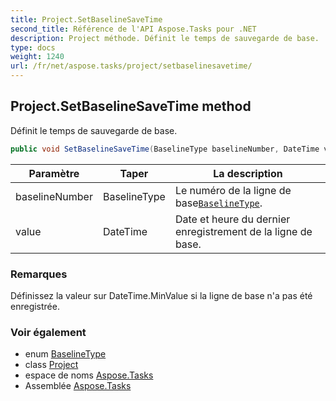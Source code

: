 ```yaml
---
title: Project.SetBaselineSaveTime
second_title: Référence de l'API Aspose.Tasks pour .NET
description: Project méthode. Définit le temps de sauvegarde de base.
type: docs
weight: 1240
url: /fr/net/aspose.tasks/project/setbaselinesavetime/
---
```

## Project.SetBaselineSaveTime method

Définit le temps de sauvegarde de base.

```csharp
public void SetBaselineSaveTime(BaselineType baselineNumber, DateTime value)
```

| Paramètre | Taper | La description |
| --- | --- | --- |
| baselineNumber | BaselineType | Le numéro de la ligne de base[`BaselineType`](../../baselinetype/). |
| value | DateTime | Date et heure du dernier enregistrement de la ligne de base. |

### Remarques

Définissez la valeur sur DateTime.MinValue si la ligne de base n'a pas été enregistrée.

### Voir également

* enum [BaselineType](../../baselinetype/)
* class [Project](../)
* espace de noms [Aspose.Tasks](../../project/)
* Assemblée [Aspose.Tasks](../../../)


